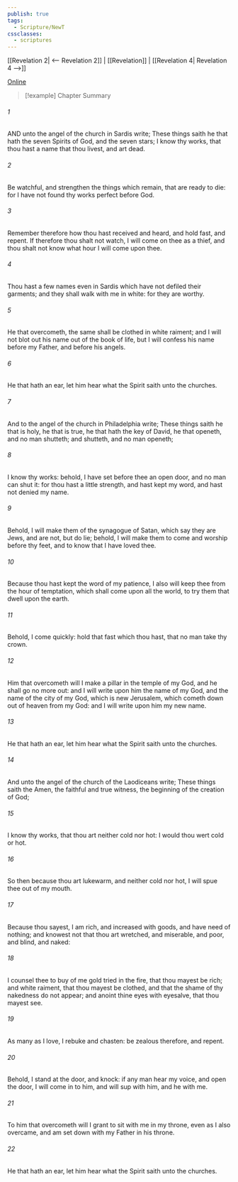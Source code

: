 ```yaml
---
publish: true
tags:
  - Scripture/NewT
cssclasses:
  - scriptures
---
```

[[Revelation 2| <-- Revelation 2]] | [[Revelation]] | [[Revelation 4| Revelation 4 -->]]

[Online](https://churchofjesuschrist.org/study/scriptures/nt/rev/3?lang=eng)

>[!example] Chapter Summary
>
###### 1
AND unto the angel of the church in Sardis write; These things saith he that hath the seven Spirits of God, and the seven stars; I know thy works, that thou hast a name that thou livest, and art dead.
###### 2
Be watchful, and strengthen the things which remain, that are ready to die: for I have not found thy works perfect before God.
###### 3
Remember therefore how thou hast received and heard, and hold fast, and repent. If therefore thou shalt not watch, I will come on thee as a thief, and thou shalt not know what hour I will come upon thee.
###### 4
Thou hast a few names even in Sardis which have not defiled their garments; and they shall walk with me in white: for they are worthy.
###### 5
He that overcometh, the same shall be clothed in white raiment; and I will not blot out his name out of the book of life, but I will confess his name before my Father, and before his angels.
###### 6
He that hath an ear, let him hear what the Spirit saith unto the churches.
###### 7
And to the angel of the church in Philadelphia write; These things saith he that is holy, he that is true, he that hath the key of David, he that openeth, and no man shutteth; and shutteth, and no man openeth;
###### 8
I know thy works: behold, I have set before thee an open door, and no man can shut it: for thou hast a little strength, and hast kept my word, and hast not denied my name.
###### 9
Behold, I will make them of the synagogue of Satan, which say they are Jews, and are not, but do lie; behold, I will make them to come and worship before thy feet, and to know that I have loved thee.
###### 10
Because thou hast kept the word of my patience, I also will keep thee from the hour of temptation, which shall come upon all the world, to try them that dwell upon the earth.
###### 11
Behold, I come quickly: hold that fast which thou hast, that no man take thy crown.
###### 12
Him that overcometh will I make a pillar in the temple of my God, and he shall go no more out: and I will write upon him the name of my God, and the name of the city of my God, which is new Jerusalem, which cometh down out of heaven from my God: and I will write upon him my new name.
###### 13
He that hath an ear, let him hear what the Spirit saith unto the churches.
###### 14
And unto the angel of the church of the Laodiceans write; These things saith the Amen, the faithful and true witness, the beginning of the creation of God;
###### 15
I know thy works, that thou art neither cold nor hot: I would thou wert cold or hot.
###### 16
So then because thou art lukewarm, and neither cold nor hot, I will spue thee out of my mouth.
###### 17
Because thou sayest, I am rich, and increased with goods, and have need of nothing; and knowest not that thou art wretched, and miserable, and poor, and blind, and naked:
###### 18
I counsel thee to buy of me gold tried in the fire, that thou mayest be rich; and white raiment, that thou mayest be clothed, and that the shame of thy nakedness do not appear; and anoint thine eyes with eyesalve, that thou mayest see.
###### 19
As many as I love, I rebuke and chasten: be zealous therefore, and repent.
###### 20
Behold, I stand at the door, and knock: if any man hear my voice, and open the door, I will come in to him, and will sup with him, and he with me.
###### 21
To him that overcometh will I grant to sit with me in my throne, even as I also overcame, and am set down with my Father in his throne.
###### 22
He that hath an ear, let him hear what the Spirit saith unto the churches.



